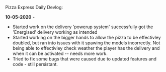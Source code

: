 Pizza Express Daily Devlog: 
    
**10-05-2020** - 
- Started work on the delivery 'powerup system' successfully got the 'Energised' delivery working as intended
- Started working on the bigger hands to allow the pizza to be effectivley doubled, but ran into issues with it spawing the models incorrectly. Not being able to effectivley check weather the player has the delivery and when it can be activated -- needs more work.
- Tried to fix some bugs that were caused due to updated features and code - still persistant.